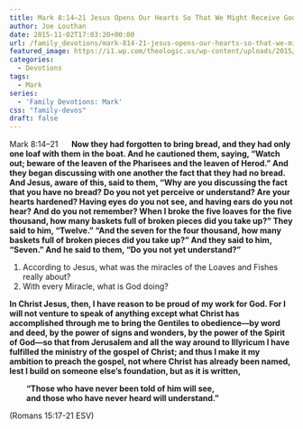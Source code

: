 ```yaml
---
title: Mark 8:14–21 Jesus Opens Our Hearts So That We Might Receive God
author: Joe Louthan
date: 2015-11-02T17:03:20+00:00
url: /family_devotions/mark-814-21-jesus-opens-our-hearts-so-that-we-might-receive-god/
featured_image: https://i1.wp.com/theologic.us/wp-content/uploads/2015/11/broken-clay-heart.jpg?resize=825%2C510
categories:
  - Devotions
tags:
  - Mark
series:
  - 'Family Devotions: Mark'
css: "family-devos"
draft: false
---
```

Mark 8:14–21      **Now they had forgotten to bring bread, and they had only one loaf with them in the boat. And he cautioned them, saying, “Watch out; beware of the leaven of the Pharisees and the leaven of Herod.” And they began discussing with one another the fact that they had no bread. And Jesus, aware of this, said to them, “Why are you discussing the fact that you have no bread? Do you not yet perceive or understand? Are your hearts hardened? Having eyes do you not see, and having ears do you not hear? And do you not remember? When I broke the five loaves for the five thousand, how many baskets full of broken pieces did you take up?” They said to him, “Twelve.” “And the seven for the four thousand, how many baskets full of broken pieces did you take up?” And they said to him, “Seven.” And he said to them, “Do you not yet understand?”**

  1. According to Jesus, what was the miracles of the Loaves and Fishes really about?
  2. With every Miracle, what is God doing?

 **In Christ Jesus, then, I have reason to be proud of my work for God. For I will not venture to speak of anything except what Christ has accomplished through me to bring the Gentiles to obedience—by word and deed, by the power of signs and wonders, by the power of the Spirit of God—so that from Jerusalem and all the way around to Illyricum I have fulfilled the ministry of the gospel of Christ; and thus I make it my ambition to preach the gospel, not where Christ has already been named, lest I build on someone else&#8217;s foundation, but as it is written,**

<p style="padding-left: 30px;">
  <strong>“Those who have never been told of him will see,</strong><br /> <strong> and those who have never heard will understand.”</strong>
</p>

(Romans 15:17-21 ESV)